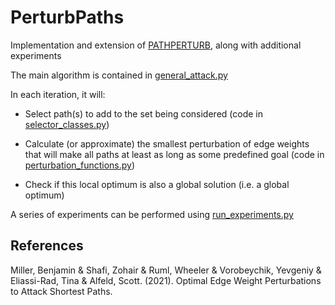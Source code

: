 
# PerturbPaths

  

Implementation and extension of [PATHPERTURB](https://arxiv.org/pdf/2107.03347.pdf), along with additional experiments

  

The main algorithm is contained in [general_attack.py](./general_attack.py)

In each iteration, it will:

- Select path(s) to add to the set being considered (code in [selector_classes.py](./selector_classes.py))

- Calculate (or approximate) the smallest perturbation of edge weights that will make all paths at least as long as some predefined goal (code in [perturbation_functions.py](./perturbation_functions.py))

- Check if this local optimum is also a global solution (i.e. a global optimum)

  

A series of experiments can be performed using [run_experiments.py](./run_experiments.py)

  

## References

Miller, Benjamin & Shafi, Zohair & Ruml, Wheeler & Vorobeychik, Yevgeniy & Eliassi-Rad, Tina & Alfeld, Scott. (2021). Optimal Edge Weight Perturbations to Attack Shortest Paths.
